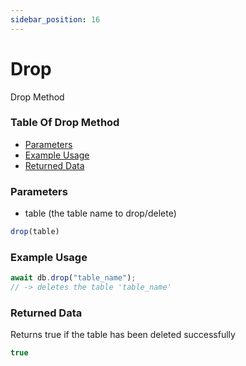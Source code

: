```yaml
---
sidebar_position: 16
---
```


# Drop

Drop Method

### Table Of Drop Method

- [Parameters](#parameters)
- [Example Usage](#example-usage)
- [Returned Data](#returned-data)

### Parameters
- table (the table name to drop/delete)
```js
drop(table)
```

### Example Usage
```js
await db.drop("table_name");
// -> deletes the table 'table_name'
```

### Returned Data
Returns true if the table has been deleted successfully
```js
true
```